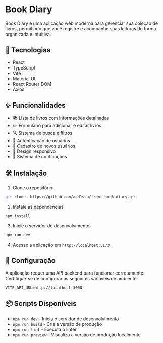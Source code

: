 # Book Diary

Book Diary é uma aplicação web moderna para gerenciar sua coleção de livros, permitindo que você registre e acompanhe suas leituras de forma organizada e intuitiva.

## 🚀 Tecnologias

- React
- TypeScript
- Vite
- Material UI
- React Router DOM
- Axios

## ✨ Funcionalidades

- 📚 Lista de livros com informações detalhadas
- ✏️ Formulário para adicionar e editar livros
- 🔍 Sistema de busca e filtros
- 🔐 Autenticação de usuários
- 👤 Cadastro de novos usuários
- 📱 Design responsivo
- 🔔 Sistema de notificações

## 🛠️ Instalação

1. Clone o repositório:
```bash
git clone  https://github.com/and1ssu/front-book-diary.git
```

2. Instale as dependências:
```bash
npm install
```

3. Inicie o servidor de desenvolvimento:
```bash
npm run dev
```

4. Acesse a aplicação em `http://localhost:5173`

## 🔧 Configuração

A aplicação requer uma API backend para funcionar corretamente. Certifique-se de configurar as seguintes variáveis de ambiente:

```env
VITE_API_URL=http://localhost:3000
```

## 📦 Scripts Disponíveis

- `npm run dev` - Inicia o servidor de desenvolvimento
- `npm run build` - Cria a versão de produção
- `npm run lint` - Executa o linter
- `npm run preview` - Visualiza a versão de produção localmente


